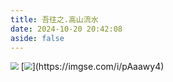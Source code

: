 ```yaml
---
title: 吾往之.高山流水
date: 2024-10-20 20:42:08
aside: false
---
```


<img src="https://pic.imgdb.cn/item/6714fb19d29ded1a8cf59458.png" style="zoom:80%;" />
[<img src="https://s21.ax1x.com/2024/10/20/pAaawy4.png" style="zoom:80%;" />](https://imgse.com/i/pAaawy4)













